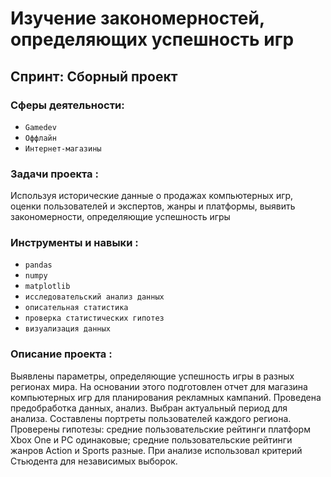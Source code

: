 # Изучение закономерностей, определяющих успешность игр

## Спринт: Сборный проект

### Сферы деятельности:

- `Gamedev`
- `Оффлайн`
- `Интернет-магазины`

### Задачи проекта : 

Используя исторические данные о продажах компьютерных игр, оценки пользователей и экспертов, жанры и платформы, выявить закономерности, определяющие успешность игры

### Инструменты и навыки :

- `pandas`
- `numpy`
- `matplotlib`
- `исследовательский анализ данных`
- `описательная статистика`
- `проверка статистических гипотез`
- `визуализация данных`

### Описание проекта :

Выявлены параметры, определяющие успешность игры в разных регионах мира. На основании этого подготовлен отчет для магазина компьютерных игр для планирования рекламных кампаний. Проведена предобработка данных, анализ. Выбран актуальный период для анализа. Составлены портреты пользователей каждого региона. Проверены гипотезы: средние пользовательские рейтинги платформ Xbox One и PC одинаковые; средние пользовательские рейтинги жанров Action и Sports разные. При анализе использовал критерий Стьюдента для независимых выборок.